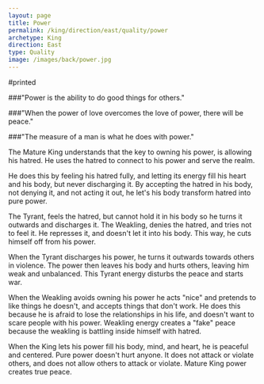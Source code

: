 ```yaml
---
layout: page
title: Power
permalink: /king/direction/east/quality/power
archetype: King
direction: East
type: Quality
image: /images/back/power.jpg
---
```

#printed

###"Power is the ability to do good things for others."

###"When the power of love overcomes the love of power, there will be peace."

###"The measure of a man is what he does with power."

The Mature King understands that the key to owning his power, is allowing his hatred. He uses the hatred to connect to his power and serve the realm. 

He does this by feeling his hatred fully, and letting its energy fill his heart and his body, but never discharging it. By accepting the hatred in his body, not denying it, and not acting it out, he let's his body transform hatred into pure power. 

The Tyrant, feels the hatred, but cannot hold it in his body so he turns it outwards and discharges it. The Weakling, denies the hatred, and tries not to feel it. He represses it, and doesn't let it into his body. This way, he cuts himself off from his power. 

When the Tyrant discharges his power, he turns it outwards towards others in violence. The power then leaves his body and hurts others, leaving him weak and unbalanced. This Tyrant energy disturbs the peace and starts war. 

When the Weakling avoids owning his power he acts "nice" and pretends to like things he doesn't, and accepts things that don't work. He does this because he is afraid to lose the relationships in his life, and doesn't want to scare people with his power. Weakling energy creates a "fake" peace because the weakling is battling inside himself with hatred.

When the King lets his power fill his body, mind, and heart, he is peaceful and centered. Pure power doesn't hurt anyone. It does not attack or violate others, and does not allow others to attack or violate. Mature King power creates true peace.


